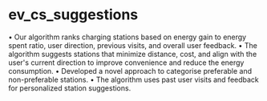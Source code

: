 # ev_cs_suggestions
•	Our algorithm ranks charging stations based on energy gain to energy spent ratio, user direction, previous visits, and overall user feedback.
•	The algorithm suggests stations that minimize distance, cost, and align with the user's current direction to improve convenience and reduce the energy consumption.
•	Developed a novel approach to categorise preferable and non-preferable stations.
•	The algorithm uses past user visits and feedback for personalized station suggestions.

